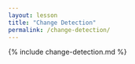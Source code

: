```yaml
---
layout: lesson
title: "Change Detection"
permalink: /change-detection/
---
```


{% include change-detection.md %}
